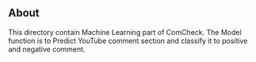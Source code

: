 ## About
This directory contain Machine Learning part of ComCheck. The Model function is to Predict YouTube comment section and classify it to positive and negative comment.